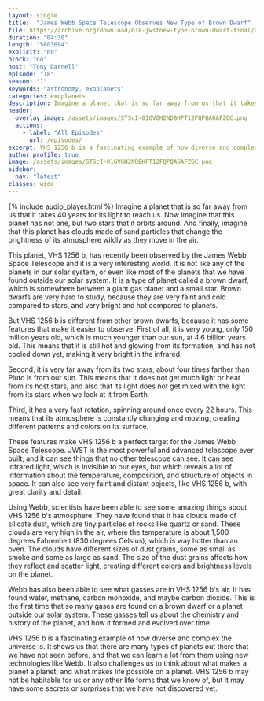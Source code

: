 ```yaml
---
layout: single
title:  "James Webb Space Telescope Observes New Type of Brown Dwarf"
file: https://archive.org/download/018-jwstnew-type-brown-dwarf-final/018_JWSTNewTypeBrownDwarf_final.mp3
duration: "04:30"
length: "5803094"
explicit: "no"
block: "no"
host: "Tony Darnell"
episode: "18"
season: "1"
keywords: "astronomy, exoplanets"
categories: exoplanets
description: Imagine a planet that is so far away from us that it takes 40 years for its light to reach us. Now imagine that this planet has not one, but two stars that it orbits around. And finally, imagine that this planet has clouds made of sand particles that change the brightness of its atmosphere wildly as they move in the air. 
header:
  overlay_image: /assets/images/STScI-01GVGH2NDBHPT12FQPQA6AFZGC.png
  actions:
    - label: "All Episodes"
      url: /episodes/
excerpt: VHS 1256 b is a fascinating example of how diverse and complex the universe is. It shows us that there are many types of planets out there that we have not seen before, and that we can learn a lot from them using new technologies like JWST.
author_profile: true
image: /assets/images/STScI-01GVGH2NDBHPT12FQPQA6AFZGC.png
sidebar: 
  nav: "latest"
classes: wide
---
```


{% include audio_player.html %} 
Imagine a planet that is so far away from us that it takes 40 years for its light to reach us. Now imagine that this planet has not one, but two stars that it orbits around. And finally, imagine that this planet has clouds made of sand particles that change the brightness of its atmosphere wildly as they move in the air. 

This planet, VHS 1256 b, has recently been observed by the James Webb Space Telescope  and it is a very interesting world. It is not like any of the planets in our solar system, or even like most of the planets that we have found outside our solar system. It is a type of planet called a brown dwarf, which is somewhere between a giant gas planet and a small star. Brown dwarfs are very hard to study, because they are very faint and cold compared to stars, and very bright and hot compared to planets.

But VHS 1256 b is different from other brown dwarfs, because it has some features that make it easier to observe. First of all, it is very young, only 150 million years old, which is much younger than our sun, at 4.6 billion years old. This means that it is still hot and glowing from its formation, and has not cooled down yet, making it very bright in the infrared. 

Second, it is very far away from its two stars, about four times farther than Pluto is from our sun. This means that it does not get much light or heat from its host stars, and also that its light does not get mixed with the light from its stars when we look at it from Earth. 

Third, it has a very fast rotation, spinning around once every 22 hours. This means that its atmosphere is constantly changing and moving, creating different patterns and colors on its surface.

These features make VHS 1256 b a perfect target for the James Webb Space Telescope. JWST is the most powerful and advanced telescope ever built, and it can see things that no other telescope can see. It can see infrared light, which is invisible to our eyes, but which reveals a lot of information about the temperature, composition, and structure of objects in space. It can also see very faint and distant objects, like VHS 1256 b, with great clarity and detail.

Using Webb, scientists have been able to see some amazing things about VHS 1256 b's atmosphere. They have found that it has clouds made of silicate dust, which are tiny particles of rocks like quartz or sand. These clouds are very high in the air, where the temperature is about 1,500 degrees Fahrenheit (830 degrees Celsius), which is way hotter than an oven. The clouds have different sizes of dust grains, some as small as smoke and some as large as sand. The size of the dust grains affects how they reflect and scatter light, creating different colors and brightness levels on the planet.

Webb has also been able to see what gasses are in VHS 1256 b's air. It has found water, methane, carbon monoxide, and maybe carbon dioxide. This is the first time that so many gases are found on a brown dwarf or a planet outside our solar system. These gasses tell us about the chemistry and history of the planet, and how it formed and evolved over time.

VHS 1256 b is a fascinating example of how diverse and complex the universe is. It shows us that there are many types of planets out there that we have not seen before, and that we can learn a lot from them using new technologies like Webb. It also challenges us to think about what makes a planet a planet, and what makes life possible on a planet. VHS 1256 b may not be habitable for us or any other life forms that we know of, but it may have some secrets or surprises that we have not discovered yet.
